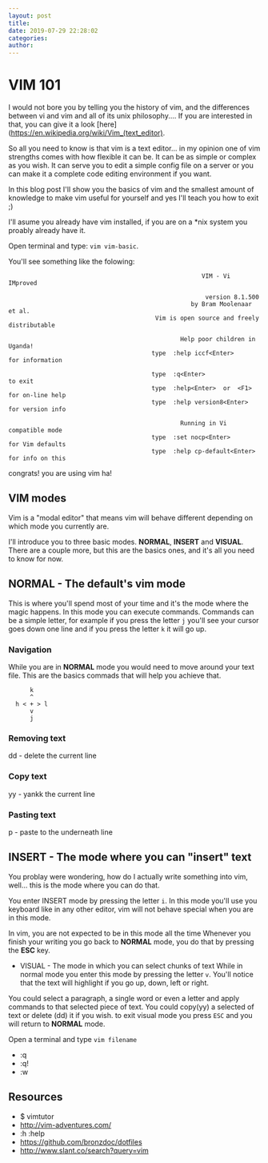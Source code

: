 ```yaml
---
layout: post
title:
date: 2019-07-29 22:28:02
categories:
author:
---
```


# VIM 101

I would not bore you by telling you the history of vim, and the differences between vi and vim and all of its unix philosophy....
If you are interested in that, you can give it a look [here](https://en.wikipedia.org/wiki/Vim_(text_editor).

So all you need to know is that vim is a text editor... in my opinion one of vim strengths comes with how flexible it can be. It can be as simple or complex as you wish. It can serve you to edit a simple config file on a server or you can make it a complete code editing environment if you want.

In this blog post I'll show you the basics of vim and the smallest amount of knowledge to make vim useful for yourself and yes I'll teach you how to exit ;)

I'll asume you already have vim installed, if you are on a \*nix system you proably already have it.


Open terminal and type: `vim vim-basic`.

You'll see something like the folowing:
```
                                                      VIM - Vi IMproved

                                                       version 8.1.500
                                                   by Bram Moolenaar et al.
                                         Vim is open source and freely distributable

                                                Help poor children in Uganda!
                                        type  :help iccf<Enter>       for information

                                        type  :q<Enter>               to exit
                                        type  :help<Enter>  or  <F1>  for on-line help
                                        type  :help version8<Enter>   for version info

                                                Running in Vi compatible mode
                                        type  :set nocp<Enter>        for Vim defaults
                                        type  :help cp-default<Enter> for info on this
```

congrats! you are using vim ha!


## VIM modes
Vim is a "modal editor" that means vim will behave different depending on which mode you currently are.

I'll introduce you to three basic modes. **NORMAL**, **INSERT** and **VISUAL**. There are a couple more, but this are the basics ones, and it's all you need to know for now.


## NORMAL - The default's vim mode

This is where you'll spend most of your time and it's the mode where the magic happens. In this mode you can execute commands.
Commands can be a simple letter, for example if you press the letter `j` you'll see your cursor goes down one line and if you press the letter `k` it will go up.

### Navigation
While you are in **NORMAL** mode you would need to move around your text file. This are the basics commads that will help you achieve that.

```
      k
      ^
  h < + > l
      v
      j
```


### Removing text
  dd       - delete the current line

### Copy text
  yy       - yankk the current line

### Pasting text
  p        - paste to the underneath line

## INSERT - The mode where you can "insert" text
  You problay were wondering, how do I actually write something into vim, well... this is the mode where you can do that.

  You enter INSERT mode by pressing the letter `i`. In this mode you'll use you keyboard like in any other editor, vim will not behave special when you are in this mode.

  In vim, you are not expected to be in this mode all the time Whenever you finish your writing you go back to **NORMAL** mode, you do that by pressing the **ESC** key.

 * VISUAL - The mode in which you can select chunks of text
 While in normal mode you enter this mode by pressing the letter `v`. You'll notice that the text will highlight if you go up, down, left or right.

 You could select a paragraph, a single word or even a letter and apply commands to that selected piece of text. You could copy(yy) a selected of text or delete (dd) it if you wish. to exit visual mode you press `ESC` and you will return to **NORMAL** mode.

Open a terminal and type `vim filename`
  * :q
  * :q!
  * :w

## Resources
  * $ vimtutor
  * http://vim-adventures.com/
  * :h :help
  * https://github.com/bronzdoc/dotfiles
  * http://www.slant.co/search?query=vim

